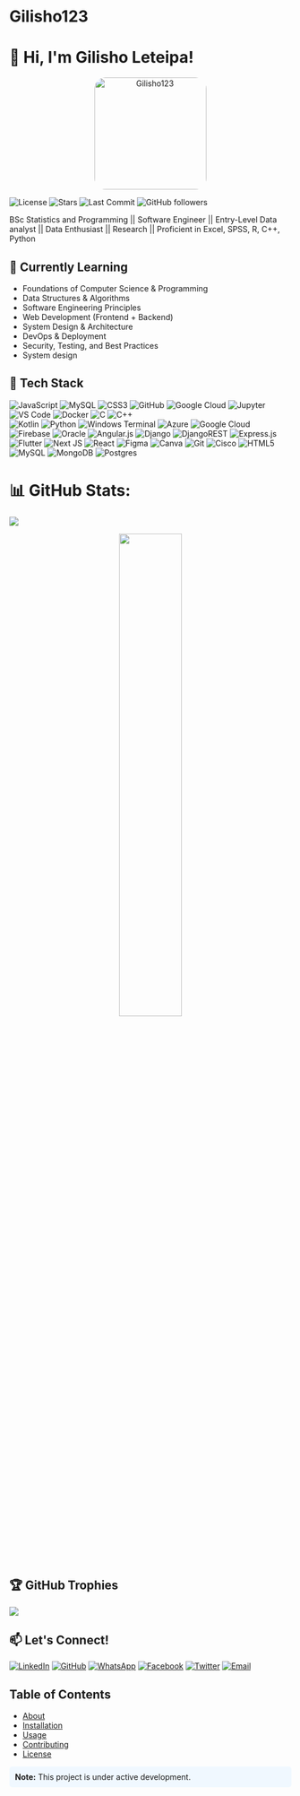 # Gilisho123

# 👋 Hi, I'm Gilisho Leteipa!
<p align="center">
<img src="https://github.com/Gilisho123.png" alt="Gilisho123" width="200" height="200" style="border-radius: 10%;">
</p>

![License](https://img.shields.io/github/license/Gilisho123/PERSONAL)
![Stars](https://img.shields.io/github/stars/Gilisho123/PERSONAL)
![Last Commit](https://img.shields.io/github/last-commit/Gilisho123/PERSONAL)
![GitHub followers](https://img.shields.io/github/followers/Gilisho123?label=Followers&style=social)

BSc Statistics and Programming || Software Engineer || Entry-Level Data analyst || Data Enthusiast || Research || Proficient in Excel, SPSS, R, C++, Python
  

## 🌱 Currently Learning

- Foundations of Computer Science & Programming
- Data Structures & Algorithms
- Software Engineering Principles
- Web Development (Frontend + Backend)
- System Design & Architecture
- DevOps & Deployment
- Security, Testing, and Best Practices
- System design


## 🚀 Tech Stack
![JavaScript](https://img.shields.io/badge/JavaScript-333?style=plastic&logo=javascript)
![MySQL](https://img.shields.io/badge/MySQL-4479A1?style=plastic&logo=mysql&logoColor=white)
![CSS3](https://img.shields.io/badge/CSS3-1572B6?style=plastic&logo=css3&logoColor=white)
![GitHub](https://img.shields.io/badge/GitHub-18117?style=plastic&logo=github&logoColor=yellow)
![Google Cloud](https://img.shields.io/badge/Google%20Cloud-4285F4?style=plastic&logo=googlecloud&logoColor=white)
![Jupyter](https://img.shields.io/badge/-Jupyter-F37626?style=plastic&logo=jupyter&logoColor=white)
![VS Code](https://img.shields.io/badge/-VS%20Code-007ACC?style=plastic&logo=visual-studio-code&logoColor=white)
![Docker](https://img.shields.io/badge/-Docker-2496ED?style=plastic&logo=docker&logoColor=white)
![C](https://img.shields.io/badge/c-%2300599C.svg?style=plastic&logo=c&logoColor=white)
![C++](https://img.shields.io/badge/c++-%2300599C.svg?style=plastic&logo=c%2B%2B&logoColor=white)  
![Kotlin](https://img.shields.io/badge/kotlin-%237F52FF.svg?style=plastic&logo=kotlin&logoColor=white) 
![Python](https://img.shields.io/badge/python-3670A0?style=plastic&logo=python&logoColor=ffdd54) 
![Windows Terminal](https://img.shields.io/badge/Windows%20Terminal-%234D4D4D.svg?style=plastic&logo=windows-terminal&logoColor=white) 
![Azure](https://img.shields.io/badge/azure-%230072C6.svg?style=plastic&logo=microsoftazure&logoColor=white) 
![Google Cloud](https://img.shields.io/badge/GoogleCloud-%234285F4.svg?style=plastic&logo=google-cloud&logoColor=white) 
![Firebase](https://img.shields.io/badge/firebase-%23039BE5.svg?style=plastic&logo=firebase) 
![Oracle](https://img.shields.io/badge/Oracle-F80000?style=plastic&logo=oracle&logoColor=white) 
![Angular.js](https://img.shields.io/badge/angular.js-%23E23237.svg?style=plastic&logo=angularjs&logoColor=white) 
![Django](https://img.shields.io/badge/django-%23092E20.svg?style=plastic&logo=django&logoColor=white) 
![DjangoREST](https://img.shields.io/badge/DJANGO-REST-ff1709?style=plastic&logo=django&logoColor=white&color=ff1709&labelColor=gray) 
![Express.js](https://img.shields.io/badge/express.js-%23404d59.svg?style=plastic&logo=express&logoColor=%2361DAFB) 
![Flutter](https://img.shields.io/badge/Flutter-%2302569B.svg?style=plastic&logo=Flutter&logoColor=white) 
![Next JS](https://img.shields.io/badge/Next-black?style=plastic&logo=next.js&logoColor=white) 
![React](https://img.shields.io/badge/react-%2320232a.svg?style=plastic&logo=react&logoColor=%2361DAFB) 
![Figma](https://img.shields.io/badge/figma-%23F24E1E.svg?style=plastic&logo=figma&logoColor=white) 
![Canva](https://img.shields.io/badge/Canva-%2300C4CC.svg?style=plastic&logo=Canva&logoColor=white) 
![Git](https://img.shields.io/badge/git-%23F05033.svg?style=plastic&logo=git&logoColor=white) 
![Cisco](https://img.shields.io/badge/cisco-%23049fd9.svg?style=plastic&logo=cisco&logoColor=black)
![HTML5](https://img.shields.io/badge/html5-%23E34F26.svg?style=plastic&logo=html5&logoColor=white) 
![MySQL](https://img.shields.io/badge/mysql-4479A1.svg?style=plastic&logo=mysql&logoColor=white) 
![MongoDB](https://img.shields.io/badge/MongoDB-%234ea94b.svg?style=plastic&logo=mongodb&logoColor=white) 
![Postgres](https://img.shields.io/badge/postgres-%23316192.svg?style=plastic&logo=postgresql&logoColor=white) 

# 📊 GitHub Stats:

![](https://github-readme-stats.vercel.app/api?username=Gilisho123&theme=highcontrast&hide_border=true&include_all_commits=true&count_private=true)

<p align="center">
  <img src="https://github-readme-streak-stats.herokuapp.com/?user=Gilisho123&theme=github-dark&hide_border=true" width="47%"/>
</p>




## 🏆 GitHub Trophies
![](https://github-profile-trophy.vercel.app/?username=Gilisho123&theme=radical&no-frame=false&no-bg=true&margin-w=1)


## 📫 Let's Connect!
[![LinkedIn](https://img.shields.io/badge/LinkedIn-blue?style=flat&logo=linkedin)](https://linkedin.com/in/gilisho-leteipa-842210374)
[![GitHub](https://img.shields.io/badge/GitHub-000?style=flat&logo=github)](https://github.com/Gilisho123)
[![WhatsApp](https://img.shields.io/badge/WhatsApp-green?style=flat&logo=WhatsApp)](https://wa.me/message/IVVKK6GODTC2K1)
[![Facebook](https://img.shields.io/badge/Facebook-blue?style=flat&logo=Facebook)](https://www.facebook.com/statisticianleteipa)
[![Twitter](https://img.shields.io/badge/-Twitter-black?style=flat-square&logo=twitter&logoColor=white&link=https://twitter.com/leteipagilisho)](https://twitter.com/leteipagilisho)
[![Email](https://img.shields.io/badge/-Email-c14438?style=flat-square&logo=Gmail&logoColor=white&link=mailto:leteipagilisho@gmail.com)](mailto:leteipagilisho@gmail.com)

## Table of Contents
- [About](#about)
- [Installation](#installation)
- [Usage](#usage)
- [Contributing](#contributing)
- [License](#license)

<div style="background-color: #f0f8ff; padding: 10px; border-radius: 5px;">
<b>Note:</b> This project is under active development.
</div>




